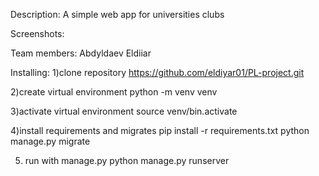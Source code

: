 Description:
A simple web app for universities clubs

Screenshots:

Team members:
Abdyldaev Eldiiar

Installing:
1)clone repository
https://github.com/eldiyar01/PL-project.git

2)create virtual environment
python -m venv venv

3)activate virtual environment
source venv/bin.activate

4)install requirements and migrates
pip install -r requirements.txt
python manage.py migrate

5) run with manage.py
python manage.py runserver

